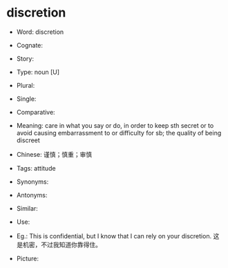 # discretion

- Word: discretion
- Cognate: 
- Story: 

- Type: noun [U]
- Plural: 
- Single: 
- Comparative: 
- Meaning: care in what you say or do, in order to keep sth secret or to avoid causing embarrassment to or difficulty for sb; the quality of being discreet
- Chinese: 谨慎；慎重；审慎
- Tags: attitude
- Synonyms: 
- Antonyms: 
- Similar: 
- Use: 
- Eg.: This is confidential, but I know that I can rely on your discretion. 这是机密，不过我知道你靠得住。
- Picture: 

